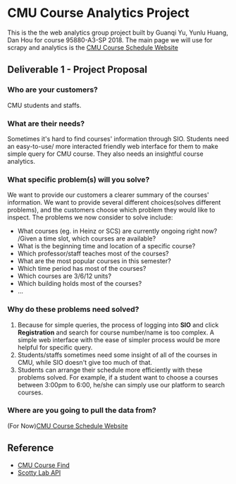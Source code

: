 # CMU Course Analytics Project

This is the the web analytics group project built by Guanqi Yu, Yunlu Huang, Dan Hou for course 95880-A3-SP 2018.
The main page we will use for scrapy and analytics is the [CMU Course Schedule Website](https://enr-apps.as.cmu.edu/open/SOC/SOCServlet/search)

## Deliverable 1 - Project Proposal

### **Who are your customers?**
CMU students and staffs.

### **What are their needs?**
Sometimes it's hard to find courses' information through SIO. Students need an easy-to-use/ more interacted friendly web interface for them to make simple query for CMU course. They also needs an insightful course analytics.

### **What specific problem(s) will you solve?**
We want to provide our customers a clearer summary of the courses' information. We want to provide several different choices(solves different problems), and the customers choose which problem they would like to inspect. The problems we now consider to solve include:
- What courses (eg. in Heinz or SCS) are currently ongoing right now? /Given a time slot, which courses are available?
- What is the beginning time and location of a specific course?
- Which professor/staff teaches most of the courses?
- What are the most popular courses in this semester?
- Which time period has most of the courses?
- Which courses are 3/6/12 units?
- Which building holds most of the courses?
- ...


### **Why do these problems need solved?**
1. Because for simple queries, the process of logging into **SIO** and click **Registration** and search for course number/name is too complex. A simple web interface with the ease of simpler process would be more helpful for specific query.
2. Students/staffs sometimes need some insight of all of the courses in CMU, while SIO doesn't give too much of that.
3. Students can arrange their schedule more efficiently with these problems solved. For example, if a student want to choose a courses between 3:00pm to 6:00, he/she can simply use our platform to search courses.

### **Where are you going to pull the data from?**
 (For Now)[CMU Course Schedule Website](https://enr-apps.as.cmu.edu/open/SOC/SOCServlet/search)

## Reference

- [CMU Course Find](https://www.cmucoursefind.xyz/)
- [Scotty Lab API](https://scottylabs.org/course-api/)
